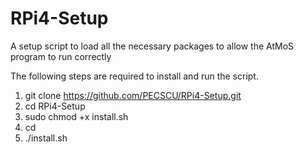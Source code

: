 # RPi4-Setup
A setup script to load all the necessary packages to allow the AtMoS program to run correctly

The following steps are required to install and run the script.

1. git clone https://github.com/PECSCU/RPi4-Setup.git
2. cd RPi4-Setup
3. sudo chmod +x install.sh
4. cd
5. ./install.sh
